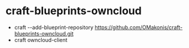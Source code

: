 # craft-blueprints-owncloud
* craft --add-blueprint-repository https://github.com/OMakonis/craft-blueprints-owncloud.git
* craft owncloud-client
